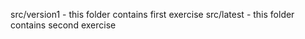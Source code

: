 src/version1 - this folder contains first exercise
src/latest - this folder contains second exercise

